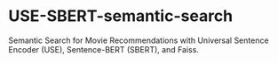 # USE-SBERT-semantic-search
Semantic Search for Movie Recommendations with Universal Sentence Encoder (USE), Sentence-BERT (SBERT), and Faiss. 
